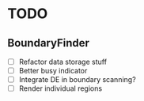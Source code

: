 # TODO

## BoundaryFinder

- [ ] Refactor data storage stuff
- [ ] Better busy indicator
- [ ] Integrate DE in boundary scanning?
- [ ] Render individual regions
